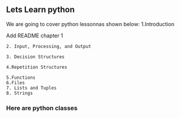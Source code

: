 ## Lets Learn python


We are going to cover python lessonnas shown below:
  1.Introduction
	
Add README chapter 1
	
	2. Input, Processing, and Output
 
	3. Decision Structures
 
	4.Repetition Structures
 
	5.Functions
	6.Files
	7. Lists and Tuples
	8. Strings

### Here are python classes 
